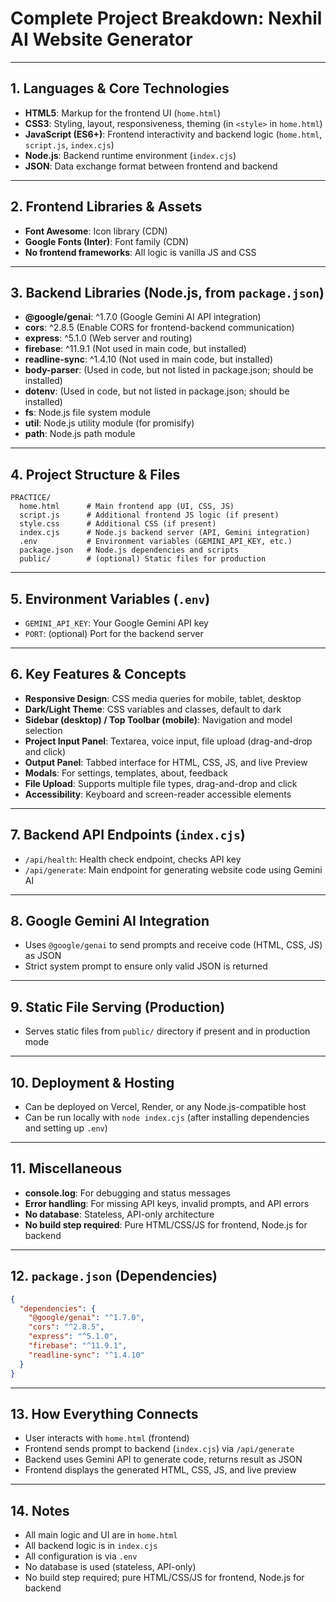 # Complete Project Breakdown: Nexhil AI Website Generator

---

## 1. Languages & Core Technologies

- **HTML5**: Markup for the frontend UI (`home.html`)
- **CSS3**: Styling, layout, responsiveness, theming (in `<style>` in `home.html`)
- **JavaScript (ES6+)**: Frontend interactivity and backend logic (`home.html`, `script.js`, `index.cjs`)
- **Node.js**: Backend runtime environment (`index.cjs`)
- **JSON**: Data exchange format between frontend and backend

---

## 2. Frontend Libraries & Assets

- **Font Awesome**: Icon library (CDN)
- **Google Fonts (Inter)**: Font family (CDN)
- **No frontend frameworks**: All logic is vanilla JS and CSS

---

## 3. Backend Libraries (Node.js, from `package.json`)

- **@google/genai**: ^1.7.0 (Google Gemini AI API integration)
- **cors**: ^2.8.5 (Enable CORS for frontend-backend communication)
- **express**: ^5.1.0 (Web server and routing)
- **firebase**: ^11.9.1 (Not used in main code, but installed)
- **readline-sync**: ^1.4.10 (Not used in main code, but installed)
- **body-parser**: (Used in code, but not listed in package.json; should be installed)
- **dotenv**: (Used in code, but not listed in package.json; should be installed)
- **fs**: Node.js file system module
- **util**: Node.js utility module (for promisify)
- **path**: Node.js path module

---

## 4. Project Structure & Files

```
PRACTICE/
  home.html      # Main frontend app (UI, CSS, JS)
  script.js      # Additional frontend JS logic (if present)
  style.css      # Additional CSS (if present)
  index.cjs      # Node.js backend server (API, Gemini integration)
  .env           # Environment variables (GEMINI_API_KEY, etc.)
  package.json   # Node.js dependencies and scripts
  public/        # (optional) Static files for production
```

---

## 5. Environment Variables (`.env`)

- `GEMINI_API_KEY`: Your Google Gemini API key
- `PORT`: (optional) Port for the backend server

---

## 6. Key Features & Concepts

- **Responsive Design**: CSS media queries for mobile, tablet, desktop
- **Dark/Light Theme**: CSS variables and classes, default to dark
- **Sidebar (desktop) / Top Toolbar (mobile)**: Navigation and model selection
- **Project Input Panel**: Textarea, voice input, file upload (drag-and-drop and click)
- **Output Panel**: Tabbed interface for HTML, CSS, JS, and live Preview
- **Modals**: For settings, templates, about, feedback
- **File Upload**: Supports multiple file types, drag-and-drop and click
- **Accessibility**: Keyboard and screen-reader accessible elements

---

## 7. Backend API Endpoints (`index.cjs`)

- `/api/health`: Health check endpoint, checks API key
- `/api/generate`: Main endpoint for generating website code using Gemini AI

---

## 8. Google Gemini AI Integration

- Uses `@google/genai` to send prompts and receive code (HTML, CSS, JS) as JSON
- Strict system prompt to ensure only valid JSON is returned

---

## 9. Static File Serving (Production)

- Serves static files from `public/` directory if present and in production mode

---

## 10. Deployment & Hosting

- Can be deployed on Vercel, Render, or any Node.js-compatible host
- Can be run locally with `node index.cjs` (after installing dependencies and setting up `.env`)

---

## 11. Miscellaneous

- **console.log**: For debugging and status messages
- **Error handling**: For missing API keys, invalid prompts, and API errors
- **No database**: Stateless, API-only architecture
- **No build step required**: Pure HTML/CSS/JS for frontend, Node.js for backend

---

## 12. `package.json` (Dependencies)

```json
{
  "dependencies": {
    "@google/genai": "^1.7.0",
    "cors": "^2.8.5",
    "express": "^5.1.0",
    "firebase": "^11.9.1",
    "readline-sync": "^1.4.10"
  }
}
```

---

## 13. How Everything Connects

- User interacts with `home.html` (frontend)
- Frontend sends prompt to backend (`index.cjs`) via `/api/generate`
- Backend uses Gemini API to generate code, returns result as JSON
- Frontend displays the generated HTML, CSS, JS, and live preview

---

## 14. Notes

- All main logic and UI are in `home.html`
- All backend logic is in `index.cjs`
- All configuration is via `.env`
- No database is used (stateless, API-only)
- No build step required; pure HTML/CSS/JS for frontend, Node.js for backend
